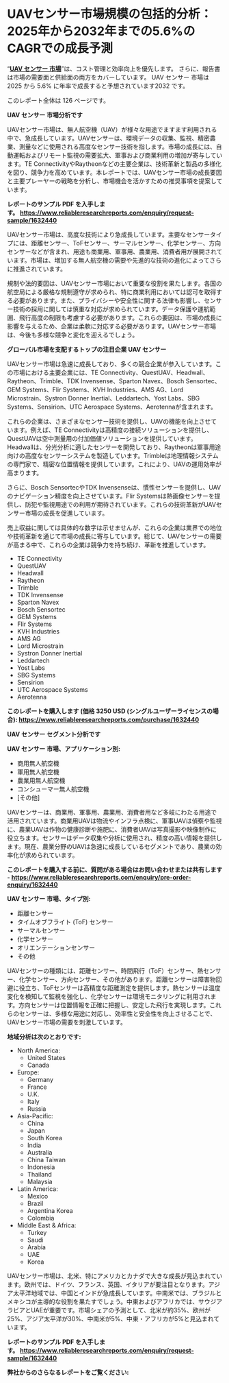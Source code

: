 <p><h1>UAVセンサー市場規模の包括的分析：2025年から2032年までの5.6%のCAGRでの成長予測</h1></p><p>&ldquo;<strong><a href="https://www.reliableresearchreports.com/uav-sensors-market-r1632440?utm_campaign=110&utm_medium=9&utm_source=Github&utm_content=ia&utm_term=18042025&utm_id=uav-sensors">UAV センサー 市場</a></strong>&rdquo;は、コスト管理と効率向上を優先します。 さらに、報告書は市場の需要面と供給面の両方をカバーしています。 UAV センサー 市場は 2025 から 5.6% に年率で成長すると予想されています2032 です。</p>
<p>このレポート全体は 126 ページです。</p>
<p><strong>UAV センサー 市場分析です</strong></p>
<p><p>UAVセンサー市場は、無人航空機（UAV）が様々な用途でますます利用される中で、急成長しています。UAVセンサーは、環境データの収集、監視、精密農業、測量などに使用される高度なセンサー技術を指します。市場の成長には、自動運転およびリモート監視の需要拡大、軍事および商業利用の増加が寄与しています。TE ConnectivityやRaytheonなどの主要企業は、技術革新と製品の多様化を図り、競争力を高めています。本レポートでは、UAVセンサー市場の成長要因と主要プレーヤーの戦略を分析し、市場機会を活かすための推奨事項を提案しています。</p></p>
<p><strong>レポートのサンプル PDF を入手します。&nbsp;<a href="https://www.reliableresearchreports.com/enquiry/request-sample/1632440?utm_campaign=110&utm_medium=9&utm_source=Github&utm_content=ia&utm_term=18042025&utm_id=uav-sensors">https://www.reliableresearchreports.com/enquiry/request-sample/1632440</a></strong></p>
<p><p>UAVセンサー市場は、高度な技術により急成長しています。主要なセンサータイプには、距離センサー、ToFセンサー、サーマルセンサー、化学センサー、方向センサーなどが含まれ、用途も商業用、軍事用、農業用、消費者用が展開されています。市場は、増加する無人航空機の需要や先進的な技術の進化によってさらに推進されています。</p><p>規制や法的要因は、UAVセンサー市場において重要な役割を果たします。各国の航空局による厳格な規制遵守が求められ、特に商業利用においては認可を取得する必要があります。また、プライバシーや安全性に関する法律も影響し、センサー技術の採用に関しては慎重な対応が求められています。データ保護や運航範囲、飛行高度の制限も考慮する必要があります。これらの要因は、市場の成長に影響を与えるため、企業は柔軟に対応する必要があります。UAVセンサー市場は、今後も多様な競争と変化を迎えるでしょう。</p></p>
<p><strong>グローバル市場を支配するトップの注目企業 UAV センサー</strong></p>
<p><p>UAVセンサー市場は急速に成長しており、多くの競合企業が参入しています。この市場における主要企業には、TE Connectivity、QuestUAV、Headwall、Raytheon、Trimble、TDK Invensense、Sparton Navex、Bosch Sensortec、GEM Systems、Flir Systems、KVH Industries、AMS AG、Lord Microstrain、Systron Donner Inertial、Leddartech、Yost Labs、SBG Systems、Sensirion、UTC Aerospace Systems、Aerotennaが含まれます。</p><p>これらの企業は、さまざまなセンサー技術を提供し、UAVの機能を向上させています。例えば、TE Connectivityは高精度の接続ソリューションを提供し、QuestUAVは空中測量用の付加価値ソリューションを提供しています。Headwallは、分光分析に適したセンサーを開発しており、Raytheonは軍事用途向けの高度なセンサーシステムを製造しています。Trimbleは地理情報システムの専門家で、精密な位置情報を提供しています。これにより、UAVの運用効率が高まります。</p><p>さらに、Bosch SensortecやTDK Invensenseは、慣性センサーを提供し、UAVのナビゲーション精度を向上させています。Flir Systemsは熱画像センサーを提供し、防犯や監視用途での利用が期待されています。これらの技術革新がUAVセンサー市場の成長を促進しています。</p><p>売上収益に関しては具体的な数字は示せませんが、これらの企業は業界での地位や技術革新を通じて市場の成長に寄与しています。総じて、UAVセンサーの需要が高まる中で、これらの企業は競争力を持ち続け、革新を推進しています。</p></p>
<p><ul><li>TE Connectivity</li><li>QuestUAV</li><li>Headwall</li><li>Raytheon</li><li>Trimble</li><li>TDK Invensense</li><li>Sparton Navex</li><li>Bosch Sensortec</li><li>GEM Systems</li><li>Flir Systems</li><li>KVH Industries</li><li>AMS AG</li><li>Lord Microstrain</li><li>Systron Donner Inertial</li><li>Leddartech</li><li>Yost Labs</li><li>SBG Systems</li><li>Sensirion</li><li>UTC Aerospace Systems</li><li>Aerotenna</li></ul></p>
<p><strong>このレポートを購入します (価格 3250 USD (シングルユーザーライセンスの場合):&nbsp;<a href="https://www.reliableresearchreports.com/purchase/1632440?utm_campaign=110&utm_medium=9&utm_source=Github&utm_content=ia&utm_term=18042025&utm_id=uav-sensors">https://www.reliableresearchreports.com/purchase/1632440</a></strong></p>
<p><strong>UAV センサー セグメント分析です</strong></p>
<p><strong>UAV センサー 市場、アプリケーション別:</strong></p>
<p><ul><li>商用無人航空機</li><li>軍用無人航空機</li><li>農業用無人航空機</li><li>コンシューマー無人航空機</li><li>[その他]</li></ul></p>
<p><p>UAVセンサーは、商業用、軍事用、農業用、消費者用など多岐にわたる用途で活用されています。商業用UAVは物流やインフラ点検に、軍事UAVは偵察や監視に、農業UAVは作物の健康診断や施肥に、消費者UAVは写真撮影や映像制作に役立ちます。センサーはデータ収集や分析に使用され、精度の高い情報を提供します。現在、農業分野のUAVは急速に成長しているセグメントであり、農業の効率化が求められています。</p></p>
<p><strong>このレポートを購入する前に、質問がある場合はお問い合わせまたは共有します - <a href="https://www.reliableresearchreports.com/enquiry/pre-order-enquiry/1632440?utm_campaign=110&utm_medium=9&utm_source=Github&utm_content=ia&utm_term=18042025&utm_id=uav-sensors">https://www.reliableresearchreports.com/enquiry/pre-order-enquiry/1632440</a></strong></p>
<p><strong>UAV センサー 市場、タイプ別:</strong></p>
<p><ul><li>距離センサー</li><li>タイムオブフライト (ToF) センサー</li><li>サーマルセンサー</li><li>化学センサー</li><li>オリエンテーションセンサー</li><li>その他</li></ul></p>
<p><p>UAVセンサーの種類には、距離センサー、時間飛行（ToF）センサー、熱センサー、化学センサー、方向センサー、その他があります。距離センサーは障害物回避に役立ち、ToFセンサーは高精度な距離測定を提供します。熱センサーは温度変化を検知して監視を強化し、化学センサーは環境モニタリングに利用されます。方向センサーは位置情報を正確に把握し、安定した飛行を実現します。これらのセンサーは、多様な用途に対応し、効率性と安全性を向上させることで、UAVセンサー市場の需要を刺激しています。</p></p>
<p><strong>地域分析は次のとおりです:</strong></p>
<p><ul>
    <li>
        North America:
        <ul>
            <li>United States</li>
            <li>Canada</li>
        </ul>
    </li>
    <li>
        Europe:
        <ul>
            <li>Germany</li>
            <li>France</li>
            <li>U.K.</li>
            <li>Italy</li>
            <li>Russia</li>
        </ul>
    </li>
    <li>
        Asia-Pacific:
        <ul>
            <li>China</li>
            <li>Japan</li>
            <li>South Korea</li>
            <li>India</li>
            <li>Australia</li>
            <li>China Taiwan</li>
            <li>Indonesia</li>
            <li>Thailand</li>
            <li>Malaysia</li>
        </ul>
    </li>
    <li>
        Latin America:
        <ul>
            <li>Mexico</li>
            <li>Brazil</li>
            <li>Argentina Korea</li>
            <li>Colombia</li>
        </ul>
    </li>
    <li>
        Middle East & Africa:
        <ul>
            <li>Turkey</li>
            <li>Saudi</li>
            <li>Arabia</li>
            <li>UAE</li>
            <li>Korea</li>
        </ul>
    </li>
    </ul></p>
<p><p>UAVセンサー市場は、北米、特にアメリカとカナダで大きな成長が見込まれています。欧州では、ドイツ、フランス、英国、イタリアが要注目となります。アジア太平洋地域では、中国とインドが急成長しています。中南米では、ブラジルとメキシコが主導的な役割を果たすでしょう。中東およびアフリカでは、サウジアラビアとUAEが重要です。市場シェアの予測として、北米が約35%、欧州が25%、アジア太平洋が30%、中南米が5%、中東・アフリカが5%と見込まれています。</p></p>
<p><strong>レポートのサンプル PDF を入手します。&nbsp;<a href="https://www.reliableresearchreports.com/enquiry/request-sample/1632440?utm_campaign=110&utm_medium=9&utm_source=Github&utm_content=ia&utm_term=18042025&utm_id=uav-sensors">https://www.reliableresearchreports.com/enquiry/request-sample/1632440</a></strong></p>
<p><strong></strong></p>
<p><strong></strong></p>
<p><strong></strong></p>
<p><strong></strong></p>
<p><strong>弊社からのさらなるレポートをご覧ください:</strong></p>
<p><strong><p></p><p></p><p></p></strong></p>